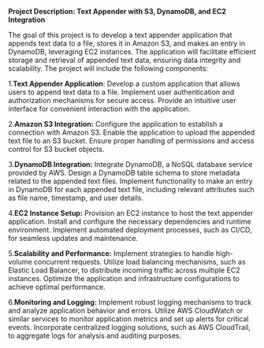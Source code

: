**Project Description: Text Appender with S3, DynamoDB, and EC2 Integration**

The goal of this project is to develop a text appender application that appends text data to a file, stores it in Amazon S3, and makes an entry in DynamoDB, leveraging EC2 instances. The application will facilitate efficient storage and retrieval of appended text data, ensuring data integrity and scalability. The project will include the following components:



1.**Text Appender Application**:
Develop a custom application that allows users to append text data to a file.
Implement user authentication and authorization mechanisms for secure access.
Provide an intuitive user interface for convenient interaction with the application.


2.**Amazon S3 Integration:**
Configure the application to establish a connection with Amazon S3.
Enable the application to upload the appended text file to an S3 bucket.
Ensure proper handling of permissions and access control for S3 bucket objects.


3.**DynamoDB Integration:**
Integrate DynamoDB, a NoSQL database service provided by AWS.
Design a DynamoDB table schema to store metadata related to the appended text files.
Implement functionality to make an entry in DynamoDB for each appended text file, including relevant attributes such as file name, timestamp, and user details.


4.**EC2 Instance Setup:**
Provision an EC2 instance to host the text appender application.
Install and configure the necessary dependencies and runtime environment.
Implement automated deployment processes, such as CI/CD, for seamless updates and maintenance.

5.**Scalability and Performance:**
Implement strategies to handle high-volume concurrent requests.
Utilize load balancing mechanisms, such as Elastic Load Balancer, to distribute incoming traffic across multiple EC2 instances.
Optimize the application and infrastructure configurations to achieve optimal performance.


6.**Monitoring and Logging:**
Implement robust logging mechanisms to track and analyze application behavior and errors.
Utilize AWS CloudWatch or similar services to monitor application metrics and set up alerts for critical events.
Incorporate centralized logging solutions, such as AWS CloudTrail, to aggregate logs for analysis and auditing purposes.


